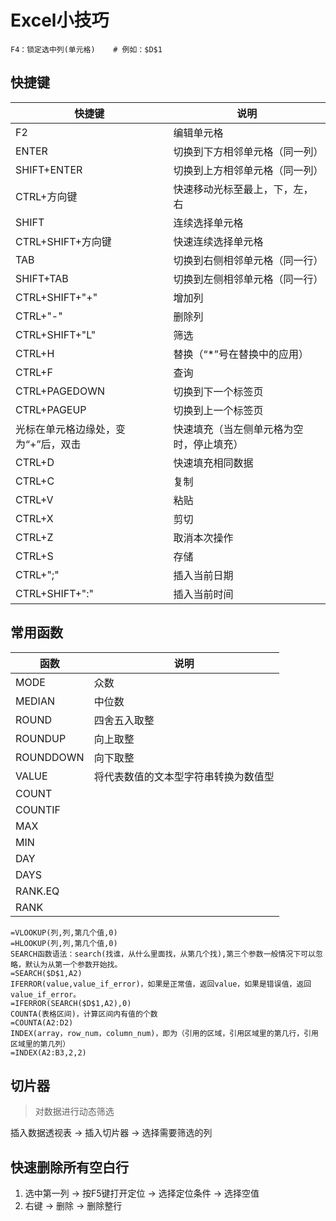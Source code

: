 # Excel小技巧

```
F4：锁定选中列(单元格)    # 例如：$D$1
```

## 快捷键

|  快捷键  |  说明   |
| ----     |  ----  |
|  F2  |  编辑单元格   |
|  ENTER  |  切换到下方相邻单元格（同一列）   |
|  SHIFT+ENTER  |  切换到上方相邻单元格（同一列）   |
|  CTRL+方向键  |  快速移动光标至最上，下，左，右   |
|  SHIFT  |  连续选择单元格   |
|  CTRL+SHIFT+方向键  |  快速连续选择单元格   |
|  TAB  |  切换到右侧相邻单元格（同一行）   |
|  SHIFT+TAB  |  切换到左侧相邻单元格（同一行）   |
|  CTRL+SHIFT+"+"  |  增加列   |
|  CTRL+"-"  |  删除列   |
|  CTRL+SHIFT+"L"  |  筛选   |
|  CTRL+H  |  替换（“*”号在替换中的应用）   |
|  CTRL+F  |  查询   |
|  CTRL+PAGEDOWN  |  切换到下一个标签页   |
|  CTRL+PAGEUP  |  切换到上一个标签页   |
|  光标在单元格边缘处，变为“+”后，双击  |  快速填充（当左侧单元格为空时，停止填充）   |
|  CTRL+D  |  快速填充相同数据   |
|  CTRL+C  |  复制   |
|  CTRL+V  |  粘贴   |
|  CTRL+X  |  剪切   |
|  CTRL+Z  |  取消本次操作   |
|  CTRL+S  |  存储   |
|  CTRL+";"  |  插入当前日期   |
|  CTRL+SHIFT+":"  |  插入当前时间   |



## 常用函数

| 函数     |  说明  |
| ----     |  ----  |
|  MODE  |  众数  |
|  MEDIAN  |  中位数  |
|  ROUND  |  四舍五入取整  |
|  ROUNDUP  |  向上取整  |
|  ROUNDDOWN  |  向下取整  |
|  VALUE  |  将代表数值的文本型字符串转换为数值型  |
|  COUNT  |    |
|  COUNTIF  |   |
|  MAX  |    |
|  MIN  |    |
|  DAY  |    |
|  DAYS  |    |
|  RANK.EQ  |    |
|  RANK  |    |


```
=VLOOKUP(列,列,第几个值,0)
=HLOOKUP(列,列,第几个值,0)
SEARCH函数语法：search(找谁，从什么里面找，从第几个找),第三个参数一般情况下可以忽略，默认为从第一个参数开始找。
=SEARCH($D$1,A2)
IFERROR(value,value_if_error)，如果是正常值，返回value，如果是错误值，返回value_if_error。
=IFERROR(SEARCH($D$1,A2),0)
COUNTA(表格区间)，计算区间内有值的个数
=COUNTA(A2:D2)
INDEX(array，row_num，column_num)，即为（引用的区域，引用区域里的第几行，引用区域里的第几列）
=INDEX(A2:B3,2,2)
```

## 切片器
> 对数据进行动态筛选

插入数据透视表 -> 插入切片器 -> 选择需要筛选的列

## 快速删除所有空白行

1. 选中第一列 -> 按F5键打开定位 -> 选择定位条件 -> 选择空值
2. 右键 -> 删除 -> 删除整行